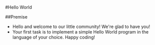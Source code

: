 #Hello World

##Premise

-	Hello and welcome to our little community! We're glad to have you!
-	Your first task is to implement a simple Hello World program in the language of your choice. Happy coding!

